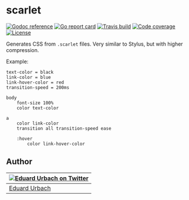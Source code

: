 # scarlet

[![Godoc reference][godoc-image]][godoc-url]
[![Go report card][goreportcard-image]][goreportcard-url]
[![Travis build][travis-image]][travis-url]
[![Code coverage][codecov-image]][codecov-url]
[![License][license-image]][license-url]

Generates CSS from `.scarlet` files. Very similar to Stylus, but with higher compression.

Example:

```styl
text-color = black
link-color = blue
link-hover-color = red
transition-speed = 200ms

body
	font-size 100%
	color text-color

a
	color link-color
	transition all transition-speed ease
	
	:hover
		color link-hover-color
```

## Author

| [![Eduard Urbach on Twitter](https://gravatar.com/avatar/16ed4d41a5f244d1b10de1b791657989?s=70)](https://twitter.com/eduardurbach "Follow @eduardurbach on Twitter") |
|---|
| [Eduard Urbach](https://eduardurbach.com) |

[godoc-image]: https://godoc.org/github.com/aerogo/scarlet?status.svg
[godoc-url]: https://godoc.org/github.com/aerogo/scarlet
[goreportcard-image]: https://goreportcard.com/badge/github.com/aerogo/scarlet
[goreportcard-url]: https://goreportcard.com/report/github.com/aerogo/scarlet
[travis-image]: https://travis-ci.org/aerogo/scarlet.svg?branch=master
[travis-url]: https://travis-ci.org/aerogo/scarlet
[codecov-image]: https://codecov.io/gh/aerogo/scarlet/branch/master/graph/badge.svg
[codecov-url]: https://codecov.io/gh/aerogo/scarlet
[license-image]: https://img.shields.io/badge/license-MIT-blue.svg
[license-url]: https://github.com/aerogo/scarlet/blob/master/LICENSE
